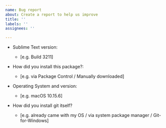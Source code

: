 ```yaml
---
name: Bug report
about: Create a report to help us improve
title: ''
labels: ''
assignees: ''

---
```


<!-- Please fill in the following first-->

* Sublime Text version:
    * [e.g. Build 3211]

* How did you install this package?:
    * [e.g. via Package Control / Manually downloaded]

* Operating System and version:
    * [e.g. macOS 10.15.6]

* How did you install git itself?
    * [e.g. already came with my OS / via system package manager / Git-for-Windows]

<!--
Now please describe the bug.

If it seems like nothing is happening when something should. Check to see if there is an error/exception message in Sublime Text's console (View > Show Console)
-->
